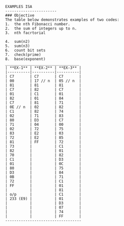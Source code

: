      EXAMPLES ISA
      -----------------------
      ### Objective
      The table below demonstrates examples of two codes:  
      1.  the nth Fibonacci number.  
      2.  the sum of integers up to n.
      3.  nth facrtorial
      
      4.  sum(n2)
      5.  sum(n3)
      6.  count bit sets 
      7.  check(prime)
      8.  base(exponent)
      _________________________________
      | **EX-1** | **EX-2** | **EX-3** |
      |----------|----------|----------|
      | C7       | C7       | C7       |
      | 00       | 17 // n  | 05 // n  |
      | 81       | 81       | 81       |
      | C7       | 82       | C7       |
      | 01       | C1       | 01       |
      | 82       | 01       | 84       |
      | C7       | 81       | 71       |
      | 0E // n  | 02       | 82       |
      | C1       | 82       | 74       |
      | 02       | 71       | 83       |
      | 80       | D3       | C7       |
      | 71       | 04       | 00       |
      | 02       | 72       | 75       |
      | 83       | E2       | 03       |
      | 72       | E2       | 85       |
      | 81       | FF       | 72       |
      | 73       |          | C1       |
      | 82       |          | 01       |
      | 70       |          | 82       |
      | C1       |          | D3       |
      | 01       |          | 0C       |
      | 80       |          | 75       |
      | D3       |          | 84       |
      | 0B       |          | 71       |
      | 72       |          | C1       |
      | FF       |          | 01       |
      |          |          | 81       |
      | o/p      |          | C1       |
      | 233 (E9) |          | 01       |
      |          |          | D3       |
      |          |          | 07       |
      |          |          | 74       |
      |          |          | FF       |
      ----------------------------------
      